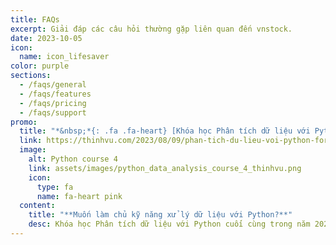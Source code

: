 ```yaml
---
title: FAQs
excerpt: Giải đáp các câu hỏi thường gặp liên quan đến vnstock.
date: 2023-10-05
icon:
  name: icon_lifesaver
color: purple
sections:
  - /faqs/general
  - /faqs/features
  - /faqs/pricing
  - /faqs/support
promo:
  title: "*&nbsp;*{: .fa .fa-heart} [Khóa học Phân tích dữ liệu với Python #4](https://thinhvu.com/2023/08/09/phan-tich-du-lieu-voi-python-for-data-analysis-3?utm_source=vnstock-docs&utm_medium=start)"
  link: https://thinhvu.com/2023/08/09/phan-tich-du-lieu-voi-python-for-data-analysis-3?utm_source=vnstock-docs&utm_medium=start
  image:
    alt: Python course 4
    link: assets/images/python_data_analysis_course_4_thinhvu.png
    icon:
      type: fa
      name: fa-heart pink
  content:
    title: "**Muốn làm chủ kỹ năng xử lý dữ liệu với Python?**"
    desc: Khóa học Phân tích dữ liệu với Python cuối cùng trong năm 2023. Đăng ký ngay!.
---
```

